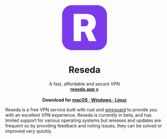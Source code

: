 <p align="center">
  <a href="#">
    
  </a>
  <p align="center">
   <img width="150" height="150" src="https://github.com/reseda-vpn/.github/blob/main/icon-purpl.png" alt="Logo">
  </p>
  <h1 align="center"><b>Reseda</b></h1>
  <p align="center">
  A fast, affordable and secure VPN
    <br />
    <a href="https://reseda.app"><strong>reseda.app »</strong></a>
    <br />
    <br />
    <b>Download for </b>
    <a href="https://reseda.app/download"><strong> macOS · Windows · Linux </strong></a>
    <br />
  </p>
</p>
Reseda is a free VPN service built with rust and <a href="https://wireguard.com/">wireguard</a> to provide you with an excellent VPN experience. Reseda is currently in beta, and has limited support for various operating systems but releases and updates are frequent so by providing feedback and noting issues, they can be solved or improved very quickly.
<br/>
<br/>

